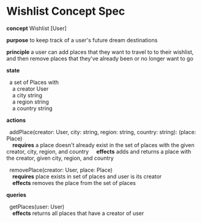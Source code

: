 # Wishlist Concept Spec

**concept** Wishlist [User]

**purpose** to keep track of a user's future dream destinations

**principle** a user can add places that they want to travel to to their wishlist, and then remove places that they've already been or no longer want to go

**state**

&nbsp; a set of Places with \
&nbsp;&nbsp;&nbsp; a creator User \
&nbsp;&nbsp;&nbsp; a city string \
&nbsp;&nbsp;&nbsp; a region string \
&nbsp;&nbsp;&nbsp; a country string

**actions**

&nbsp; addPlace(creator: User, city: string, region: string, country: string): (place: Place) \
&nbsp;&nbsp;&nbsp; **requires** a place doesn't already exist in the set of places with the given creator, city, region, and country
&nbsp;&nbsp;&nbsp; **effects** adds and returns a place with the creator, given city, region, and country

&nbsp; removePlace(creator: User, place: Place) \
&nbsp;&nbsp;&nbsp; **requires** place exists in set of places and user is its creator \
&nbsp;&nbsp;&nbsp; **effects** removes the place from the set of places

**queries**

&nbsp; getPlaces(user: User) \
&nbsp;&nbsp;&nbsp; **effects** returns all places that have a creator of user
